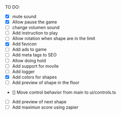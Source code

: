 
TO DO:

- [x] mute sound
- [x] Allow pause the game
- [ ] change volumen sound
- [ ] Add instruction to play
- [ ] Allow rotation when shape are in the limit
- [x] Add favicon
- [ ] Add ads to game
- [ ] Add meta tags to SEO
- [ ] Allow doing hold
- [ ] Add support for movile
- [ ] Add logger
- [x] Add colors for shapes
- [ ] Add preview of shape in the floor
- [] Move control behavior from main to ui/controls.ts
- [ ] Add preview of next shape
- [ ] Add maximun score using zapier